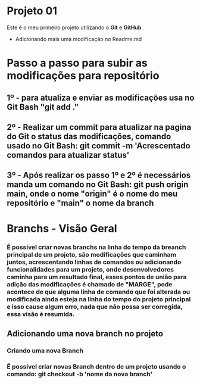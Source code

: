 # Projeto 01

Este é o meu primeiro projeto utilizando o **Git** e **GitHub**.

- Adicionando mais uma modificação no Readme.md

# Passo a passo para subir as modificações para repositório
## 1º - para atualiza e enviar as modificações usa no Git Bash "git add ."

## 2º - Realizar um commit para atualizar na pagina do Git o status das modificações, comando usado no Git Bash: git commit -m 'Acrescentado comandos para atualizar status'

## 3º - Após realizar os passo 1º e 2º é necessários manda um comando no Git Bash: git push origin main, onde o nome "origin" é o nome do meu repositório e "main" o nome da branch

# Branchs - Visão Geral

### É possível criar novas branchs na linha do tempo da breanch principal de um projeto, são modificações que caminham juntos, acrescentando linhas de comandos ou adicionando funcionalidades para um projeto, onde desenvolvedores caminha para um resultado final, esses pontos de união para adição das modificações é chamado de "MARGE", pode acontece de que alguma linha de comando que foi alterada ou modificada ainda esteja na linha do tempo do projeto principal e isso cause algum erro, nada que não possa ser corregida, essa visão é resumida.

## Adicionando uma nova branch no projeto

### Criando uma nova Branch

### É possível criar novas Branch dentro de um projeto usando o comando: git checkout -b 'nome da nova branch'